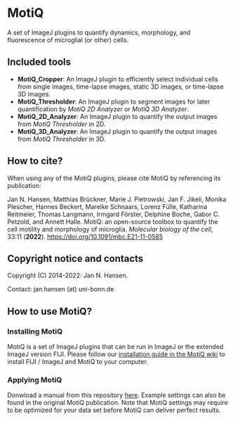 # MotiQ
A set of ImageJ plugins to quantify dynamics, morphology, and fluorescence of microglial (or other) cells.

## Included tools
- **MotiQ_Cropper**: An ImageJ plugin to efficiently select individual cells from single images, time-lapse images, static 3D images, or time-lapse 3D images.
- **MotiQ_Thresholder**: An ImageJ plugin to segment images for later quantification by *MotiQ 2D Analyzer* or *MotiQ 3D Analyzer*.
- **MotiQ_2D_Analyzer**: An ImageJ plugin to quantify the output images from *MotiQ Thresholder* in 2D.
- **MotiQ_3D_Analyzer**: An ImageJ plugin to quantify the output images from *MotiQ Thresholder* in 3D.

## How to cite?
When using any of the MotiQ plugins, please cite MotiQ by referencing its publication:

Jan N. Hansen, Matthias Brückner, Marie J. Pietrowski, Jan F. Jikeli, Monika Plescher, Hannes Beckert, Mareike Schnaars, Lorenz Fülle, Katharina Reitmeier, Thomas Langmann, Irmgard Förster, Delphine Boche, Gabor C. Petzold, and Annett Halle. MotiQ: an open-source toolbox to quantify the cell motility and morphology of microglia. *Molecular biology of the cell*, 33:11 (**2022**). https://doi.org/10.1091/mbc.E21-11-0585

## Copyright notice and contacts
Copyright (C) 2014-2022: Jan N. Hansen. 

Contact: jan.hansen (at) uni-bonn.de

## How to use MotiQ?
### Installing MotiQ
MotiQ is a set of ImageJ plugins that can be run in ImageJ or the extended ImageJ version FIJI. Please follow our [installation guide in the MotiQ wiki](https://github.com/hansenjn/MotiQ/wiki/Installation) to install FIJI / ImageJ and MotiQ to your computer.

### Applying MotiQ
Donwload a manual from this repository [here](https://github.com/hansenjn/MotiQ/blob/master/Manual/MotiQ_Manual_v2021-1.pdf). Example settings can also be found in the original MotiQ publication. Note that MotiQ settings may require to be optimized for your data set before MotiQ can deliver perfect results.
